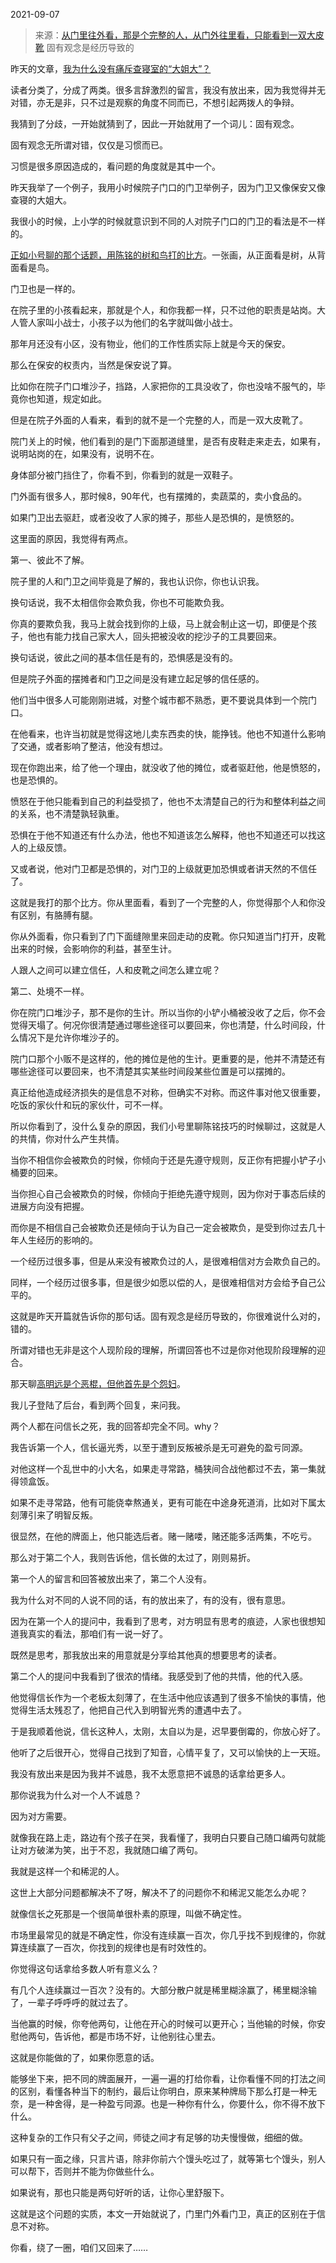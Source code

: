 2021-09-07

> 来源：[从门里往外看，那是个完整的人，从门外往里看，只能看到一双大皮靴](http://mp.weixin.qq.com/s?__biz=MzU0MjYwNDU2Mw==&mid=2247500862&idx=1&sn=66d74c5a6048e4d1b0342370b5a82024&chksm=fb1aa842cc6d215475d89e1dbd858a1fbc315667543b9a6af94b905ffca033ead025cbb8783a&scene=27#wechat_redirect)
> 固有观念是经历导致的

昨天的文章，[我为什么没有痛斥查寝室的“大姐大”？](http://mp.weixin.qq.com/s?__biz=MzU0MjYwNDU2Mw==&mid=2247500857&idx=1&sn=0a8855d4b51d2bd6e880bdade4fb4b7f&chksm=fb1aa845cc6d215370f78b6b3d1d17431765b37435af8d1c94bab87c9e8723c756fde7e38c59&scene=21#wechat_redirect)  

  

读者分类了，分成了两类。很多言辞激烈的留言，我没有放出来，因为我觉得并无对错，亦无是非，只不过是观察的角度不同而已，不想引起两拨人的争辩。

  

我猜到了分歧，一开始就猜到了，因此一开始就用了一个词儿：固有观念。  

  

固有观念无所谓对错，仅仅是习惯而已。

  

习惯是很多原因造成的，看问题的角度就是其中一个。  

  

昨天我举了一个例子，我用小时候院子门口的门卫举例子，因为门卫又像保安又像查寝的大姐大。  

  

我很小的时候，上小学的时候就意识到不同的人对院子门口的门卫的看法是不一样的。  

  

[正如小号聊的那个话题，用陈铭的树和鸟打的比方](http://mp.weixin.qq.com/s?__biz=MzU3NDc5Nzc0NQ==&mid=2247506555&idx=1&sn=77933d30bdcfbfe5526ca15c98e8d7bc&chksm=fd2e78a5ca59f1b38ac0d52464f03b677455c8e0a58587c1ceb288a5195402d1e5b3d4148ed1&scene=21#wechat_redirect)。一张画，从正面看是树，从背面看是鸟。

  

门卫也是一样的。  

  

在院子里的小孩看起来，那就是个人，和你我都一样，只不过他的职责是站岗。大人管人家叫小战士，小孩子以为他们的名字就叫做小战士。  

  

那年月还没有小区，没有物业，他们的工作性质实际上就是今天的保安。

  

那么在保安的权责内，当然是保安说了算。  

  

比如你在院子门口堆沙子，挡路，人家把你的工具没收了，你也没啥不服气的，毕竟你也知道，规定如此。

  

但是在院子外面的人看来，看到的就不是一个完整的人，而是一双大皮靴了。  

  

院门关上的时候，他们看到的是门下面那道缝里，是否有皮鞋走来走去，如果有，说明站岗的在，如果没有，说明不在。

  

身体部分被门挡住了，你看不到，你看到的就是一双鞋子。

  

门外面有很多人，那时候8，90年代，也有摆摊的，卖蔬菜的，卖小食品的。  

  

如果门卫出去驱赶，或者没收了人家的摊子，那些人是恐惧的，是愤怒的。

  

这里面的原因，我觉得有两点。  

  

第一、彼此不了解。

  

院子里的人和门卫之间毕竟是了解的，我也认识你，你也认识我。

  

换句话说，我不太相信你会欺负我，你也不可能欺负我。  

  

你真的要欺负我，我马上就会找到你的上级，马上就会制止这一切，即便是个孩子，他也有能力找自己家大人，回头把被没收的挖沙子的工具要回来。  

  

换句话说，彼此之间的基本信任是有的，恐惧感是没有的。  

  

但是院子外面的摆摊者和门卫之间是没有建立起足够的信任感的。  

  

他们当中很多人可能刚刚进城，对整个城市都不熟悉，更不要说具体到一个院门口。  

  

在他看来，也许当初就是觉得这地儿卖东西卖的快，能挣钱。他也不知道什么影响了交通，或者影响了整洁，他没有想过。

  

现在你跑出来，给了他一个理由，就没收了他的摊位，或者驱赶他，他是愤怒的，也是恐惧的。  

  

愤怒在于他只能看到自己的利益受损了，他也不太清楚自己的行为和整体利益之间的关系，也不清楚孰轻孰重。  

  

恐惧在于他不知道还有什么办法，他也不知道该怎么解释，他也不知道还可以找这人的上级反馈。  

  

又或者说，他对门卫都是恐惧的，对门卫的上级就更加恐惧或者讲天然的不信任了。

  

这就是我打的那个比方。你从里面看，看到了一个完整的人，你觉得那个人和你没有区别，有胳膊有腿。  

  

你从外面看，你只看到了门下面缝隙里来回走动的皮靴。你只知道当门打开，皮靴出来的时候，会影响你的利益，甚至生计。

  

人跟人之间可以建立信任，人和皮靴之间怎么建立呢？  

  

第二、处境不一样。

  

你在院门口堆沙子，那不是你的生计。所以当你的小铲小桶被没收了之后，你不会觉得天塌了。何况你很清楚通过哪些途径可以要回来，你也清楚，什么时间段，什么情况下是允许你堆沙子的。  

  

院门口那个小贩不是这样的，他的摊位是他的生计。更重要的是，他并不清楚还有哪些途径可以要回来，也不清楚其实某些时间段某些位置是可以摆摊的。  

  

真正给他造成经济损失的是信息不对称，但确实不对称。而这件事对他又很重要，吃饭的家伙什和玩的家伙什，可不一样。

  

所以你看到了，没什么复杂的原因，我们小号里聊陈铭技巧的时候聊过，这就是人的共情，你对什么产生共情。  

  

当你不相信你会被欺负的时候，你倾向于还是先遵守规则，反正你有把握小铲子小桶要的回来。  

  

当你担心自己会被欺负的时候，你倾向于拒绝先遵守规则，因为你对于事态后续的进展方向没有把握。

  

而你是不相信自己会被欺负还是倾向于认为自己一定会被欺负，是受到你过去几十年人生经历的影响的。  

  

一个经历过很多事，但是从来没有被欺负过的人，是很难相信对方会欺负自己的。

  

同样，一个经历过很多事，但是很少如愿以偿的人，是很难相信对方会给予自己公平的。

  

这就是昨天开篇就告诉你的那句话。固有观念是经历导致的，你很难说什么对的，错的。

  

所谓对错也无非是这个人现阶段的理解，所谓回答也不过是你对他现阶段理解的迎合。

  

那天聊[高明远是个恶棍，但他首先是个怨妇](http://mp.weixin.qq.com/s?__biz=MzU0MjYwNDU2Mw==&mid=2247500785&idx=2&sn=174beb8e19bb75340e92a2b68ee7fdab&chksm=fb1aaf8dcc6d269b7be23a63cc3f089d0682e6a28cb4911acf296704b19c843916b1db78047a&scene=21#wechat_redirect)。  

  

我儿子登陆了后台，看到两个回复，来问我。  

  

两个人都在问信长之死，我的回答却完全不同。why？  

  

我告诉第一个人，信长逼光秀，以至于遭到反叛被杀是无可避免的盈亏同源。

  

对他这样一个乱世中的小大名，如果走寻常路，桶狭间合战他都过不去，第一集就得领盒饭。

  

如果不走寻常路，他有可能侥幸熬通关，更有可能在中途身死道消，比如对下属太刻薄引来了明智反叛。  

  

很显然，在他的牌面上，他只能选后者。赌一赌喽，赌还能多活两集，不吃亏。  

  

那么对于第二个人，我则告诉他，信长做的太过了，刚则易折。  

  

第一个人的留言和回答被放出来了，第二个人没有。  

  

我为什么对不同的人说不同的话，有的放出来了，有的没有，很有意思。

  

因为在第一个人的提问中，我看到了思考，对方明显有思考的痕迹，人家也很想知道我真实的看法，那咱们有一说一好了。  

  

既然是思考，那我放出来的用意就是分享给其他真的想要思考的读者。

  

第二个人的提问中我看到了很浓的情绪。我感受到了他的共情，他的代入感。  

  

他觉得信长作为一个老板太刻薄了，在生活中他应该遇到了很多不愉快的事情，他觉得生活太残忍了，他把自己代入到明智光秀的遭遇中去了。  

  

于是我顺着他说，信长这种人，太刚，太自以为是，迟早要倒霉的，你放心好了。  

  

他听了之后很开心，觉得自己找到了知音，心情平复了，又可以愉快的上一天班。

  

我没有放出来是因为我并不诚恳，我不太愿意把不诚恳的话拿给更多人。  

  

那你说我为什么对一个人不诚恳？  

  

因为对方需要。

  

就像我在路上走，路边有个孩子在哭，我看懂了，我明白只要自己随口编两句就能让对方破涕为笑，出于不忍，我就随口编了两句。  

  

我就是这样一个和稀泥的人。  

  

这世上大部分问题都解决不了呀，解决不了的问题你不和稀泥又能怎么办呢？  

  

就像信长之死那是一个很简单很朴素的原理，叫做不确定性。  

  

市场里最常见的就是不确定性，你没有连续赢一百次，你几乎找不到规律的，你就算连续赢了一百次，你找到的规律也是有时效性的。

  

你觉得这句话拿给多数人听有意义么？  

  

有几个人连续赢过一百次？没有的。大部分散户就是稀里糊涂赢了，稀里糊涂输了，一辈子呼呼呼的就过去了。  

  

当他赢的时候，你夸他两句，让他在开心的时候可以更开心；当他输的时候，你安慰他两句，告诉他，都是市场不好，让他别往心里去。  

  

这就是你能做的了，如果你愿意的话。

  

能够坐下来，把不同的牌面展开，一遍一遍的打给你看，让你看懂不同的打法之间的区别，看懂各种当下的制约，最后让你明白，原来某种牌局下那么打是一种无奈，是一种舍得，是一种盈亏同源。也是一种你有什么，你要什么，你不得不放下什么。  

  

这种复杂的工作只有父子之间，师徒之间才有足够的功夫慢慢做，细细的做。

  

如果只有一面之缘，只言片语，除非你前六个馒头吃过了，就等第七个馒头，别人可以帮下，否则并不能为你做些什么。  

  

如果说有，那也只能是两句好听的话，让你心里舒服下。

  

这就是这个问题的实质，本文一开始就说了，门里门外看门卫，真正的区别在于信息不对称。  

  

你看，绕了一圈，咱们又回来了……

